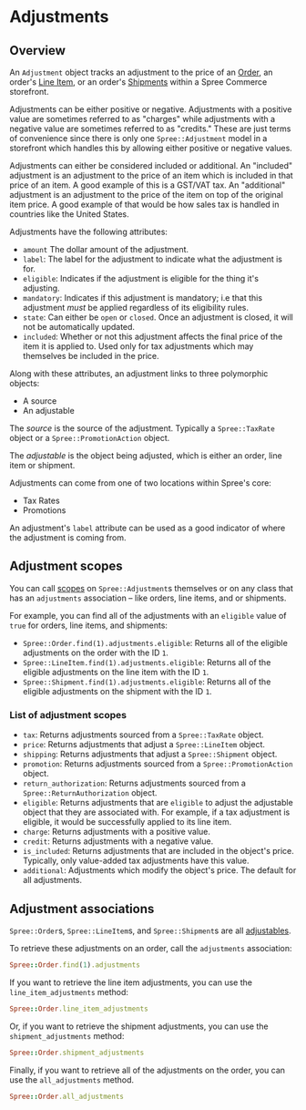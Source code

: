 # Adjustments

## Overview

An `Adjustment` object tracks an adjustment to the price of an [Order](orders),
an order's [Line Item](orders#line-items), or an order's [Shipments](shipments)
within a Spree Commerce storefront.

Adjustments can be either positive or negative. Adjustments with a positive
value are sometimes referred to as "charges" while adjustments with a negative
value are sometimes referred to as "credits." These are just terms of
convenience since there is only one `Spree::Adjustment` model in a storefront
which handles this by allowing either positive or negative values.

Adjustments can either be considered included or additional. An "included"
adjustment is an adjustment to the price of an item which is included in that
price of an item. A good example of this is a GST/VAT tax. An "additional"
adjustment is an adjustment to the price of the item on top of the original item
price. A good example of that would be how sales tax is handled in countries
like the United States.

Adjustments have the following attributes:

* `amount` The dollar amount of the adjustment.
* `label`: The label for the adjustment to indicate what the adjustment is for.
* `eligible`: Indicates if the adjustment is eligible for the thing it's
  adjusting.
* `mandatory`: Indicates if this adjustment is mandatory; i.e that this
  adjustment *must* be applied regardless of its eligibility rules.
* `state`: Can either be `open` or `closed`. Once an adjustment is closed, it
  will not be automatically updated.
* `included`: Whether or not this adjustment affects the final price of the item
  it is applied to. Used only for tax adjustments which may themselves be
included in the price.

Along with these attributes, an adjustment links to three polymorphic objects:

* A source
* An adjustable

The *source* is the source of the adjustment. Typically a `Spree::TaxRate`
object or a `Spree::PromotionAction` object.

The *adjustable* is the object being adjusted, which is either an order, line
item or shipment.

Adjustments can come from one of two locations within Spree's core:

* Tax Rates
* Promotions

An adjustment's `label` attribute can be used as a good indicator of where the
adjustment is coming from.

## Adjustment scopes

You can call [scopes][rails-scopes] on `Spree::Adjustment`s themselves or on any
class that has an `adjustments` association – like orders, line items, and or
shipments.

For example, you can find all of the adjustments with an `eligible` value of
`true` for orders, line items, and shipments:

- `Spree::Order.find(1).adjustments.eligible`: Returns all of the eligible
  adjustments on the order with the ID `1`.
- `Spree::LineItem.find(1).adjustments.eligible`: Returns all of the eligible
  adjustments on the line item with the ID `1`.
- `Spree::Shipment.find(1).adjustments.eligible`: Returns all of the eligible
  adjustments on the shipment with the ID `1`.

### List of adjustment scopes

- `tax`: Returns adjustments sourced from a `Spree::TaxRate` object.
- `price`: Returns adjustments that adjust a `Spree::LineItem` object.
- `shipping`: Returns adjustments that adjust a `Spree::Shipment` object.
- `promotion`: Returns adjustments sourced from a `Spree::PromotionAction`
   object.
- `return_authorization`: Returns adjustments sourced from a
  `Spree::ReturnAuthorization` object.
- `eligible`: Returns adjustments that are `eligible` to adjust the adjustable
  object that they are associated with. For example, if a tax adjustment is
  eligible, it would be successfully applied to its line item.
- `charge`: Returns adjustments with a positive value.
- `credit`: Returns adjustments with a negative value.
- `is_included`: Returns adjustments that are included in the object's price.
   Typically, only value-added tax adjustments have this value.
- `additional`: Adjustments which modify the object's price. The default for all
  adjustments.

<!-- TODO:
  Add link to taxation documentation to `is_included` item in the list.
-->

[rails-scopes]: http://guides.rubyonrails.org/active_record_querying.html#scopes

## Adjustment associations

`Spree::Order`s, `Spree::LineItem`s, and `Spree::Shipment`s are all
[adjustables](#adjustables).

To retrieve these adjustments on an order, call the `adjustments`
association:

```ruby
Spree::Order.find(1).adjustments
```

If you want to retrieve the line item adjustments, you can use the
`line_item_adjustments` method:

```ruby
Spree::Order.line_item_adjustments
```

Or, if you want to retrieve the shipment adjustments, you can use the
`shipment_adjustments` method:

```ruby
Spree::Order.shipment_adjustments
```

Finally, if you want to retrieve all of the adjustments on the order, you can
use the `all_adjustments` method.

```ruby
Spree::Order.all_adjustments
```

